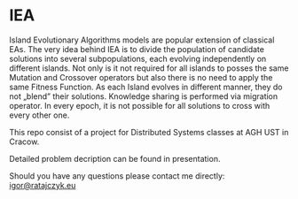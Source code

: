 # IEA

Island Evolutionary Algorithms models are popular extension of classical EAs. The very idea behind IEA is to divide the population of candidate solutions into several subpopulations, each evolving independently on different islands. Not only is it not required for all islands to posses the same Mutation and Crossover operators but also there is no need to apply the same Fitness Function.
As each Island evolves in different manner, they do not „blend” their solutions. Knowledge sharing is performed via migration operator. In every epoch, it is not possible for all solutions to cross with every other one.

This repo consist of a project for Distributed Systems classes at AGH UST in Cracow.

Detailed problem decription can be found in presentation.

Should you have any questions please contact me directly:
igor@ratajczyk.eu
